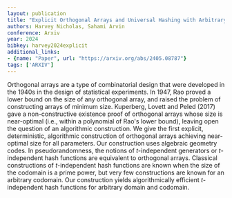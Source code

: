 ```yaml
---
layout: publication
title: "Explicit Orthogonal Arrays and Universal Hashing with Arbitrary Parameters"
authors: Harvey Nicholas, Sahami Arvin
conference: Arxiv
year: 2024
bibkey: harvey2024explicit
additional_links:
- {name: "Paper", url: "https://arxiv.org/abs/2405.08787"}
tags: ['ARXIV']
---
```

Orthogonal arrays are a type of combinatorial design that were developed in the 1940s in the design of statistical experiments. In 1947, Rao proved a lower bound on the size of any orthogonal array, and raised the problem of constructing arrays of minimum size. Kuperberg, Lovett and Peled (2017) gave a non-constructive existence proof of orthogonal arrays whose size is near-optimal (i.e., within a polynomial of Rao's lower bound), leaving open the question of an algorithmic construction. We give the first explicit, deterministic, algorithmic construction of orthogonal arrays achieving near-optimal size for all parameters. Our construction uses algebraic geometry codes. In pseudorandomness, the notions of $t$-independent generators or $t$-independent hash functions are equivalent to orthogonal arrays. Classical constructions of $t$-independent hash functions are known when the size of the codomain is a prime power, but very few constructions are known for an arbitrary codomain. Our construction yields algorithmically efficient $t$-independent hash functions for arbitrary domain and codomain.